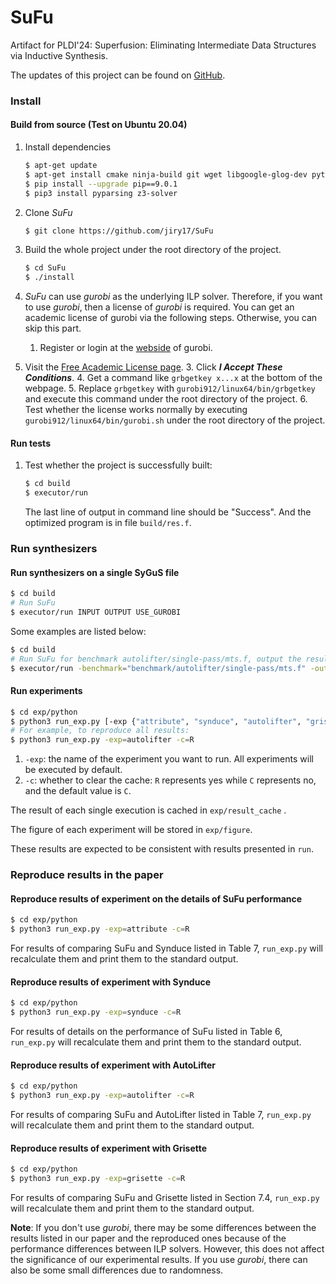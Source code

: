 # SuFu

Artifact for PLDI'24: Superfusion: Eliminating Intermediate Data Structures via Inductive Synthesis.

The updates of this project can be found on [GitHub](https://github.com/jiry17/SuFu).

### Install 

#### Build from source (Test on Ubuntu 20.04) 

1. Install dependencies

   ```bash
   $ apt-get update
   $ apt-get install cmake ninja-build git wget libgoogle-glog-dev python3-tk python3-pip libboost-all-dev libjsoncpp-dev libboost-all-dev libgoogle-perftools-dev
   $ pip install --upgrade pip==9.0.1
   $ pip3 install pyparsing z3-solver
   ```


2. Clone *SuFu* 

   ```bash
   $ git clone https://github.com/jiry17/SuFu
   ```


3. Build the whole project under the root directory of the project.

   ```bash
   $ cd SuFu
   $ ./install
   ```

4. *SuFu* can use *gurobi* as the underlying ILP solver. Therefore, if you want to use *gurobi*, then a license of *gurobi* is required. You can get an academic license of gurobi via the following steps. Otherwise, you can skip this part.

   1. Register or login at the [webside](https://www.gurobi.com/) of gurobi.
2. Visit the [Free Academic License page](https://www.gurobi.com/downloads/end-user-license-agreement-academic/).
   3. Click ***I Accept These Conditions***.
   4. Get a command like  `grbgetkey x...x` at the bottom of the webpage.
   5. Replace `grbgetkey` with `gurobi912/linux64/bin/grbgetkey` and execute this command under the root directory of the project.
   6. Test whether the license works normally by executing `gurobi912/linux64/bin/gurobi.sh` under the root directory of the project. 

#### Run tests

1. Test whether the project is successfully built:

   ```bash
   $ cd build
   $ executor/run
   ```

   The last line of output in command line should be "Success". And the optimized program is in file `build/res.f`.

### Run synthesizers

#### Run synthesizers on a single SyGuS file 

```bash
$ cd build
# Run SuFu
$ executor/run INPUT OUTPUT USE_GUROBI
```

Some examples are listed below:

```bash
$ cd build
# Run SuFu for benchmark autolifter/single-pass/mts.f, output the result into "build/res.f" and don't use gurobi as underlying ILP solver.
$ executor/run -benchmark="benchmark/autolifter/single-pass/mts.f" -output="build/res.f" -use_gurobi=false
```

#### Run experiments 

```bash
$ cd exp/python
$ python3 run_exp.py [-exp {"attribute", "synduce", "autolifter", "grisette", "total"}]  [-c {R <Restart>,C <Continue>}]
# For example, to reproduce all results:
$ python3 run_exp.py -exp=autolifter -c=R
```

1. `-exp`: the name of the experiment you want to run. All experiments will be executed by default.
2. `-c`: whether to clear the cache: `R` represents yes while `C` represents no, and the default value is `C`. 

The result of each single execution is cached in `exp/result_cache` . 

The figure of each experiment will be stored in `exp/figure`.

These results are expected to be consistent with results presented in `run`.

### Reproduce results in the paper 

#### Reproduce results of experiment on the details of SuFu performance

```bash
$ cd exp/python
$ python3 run_exp.py -exp=attribute -c=R
```

For results of comparing SuFu and Synduce listed in Table 7, `run_exp.py` will recalculate them and print them to the standard output.

#### Reproduce results of experiment with Synduce

```bash
$ cd exp/python
$ python3 run_exp.py -exp=synduce -c=R
```

For results of details on the performance of SuFu listed in Table 6, `run_exp.py` will recalculate them and print them to the standard output.

#### Reproduce results of experiment with AutoLifter

````bash
$ cd exp/python
$ python3 run_exp.py -exp=autolifter -c=R
````

For results of comparing SuFu and AutoLifter listed in Table 7, `run_exp.py` will recalculate them and print them to the standard output.

#### Reproduce results of experiment with Grisette

````bash
$ cd exp/python
$ python3 run_exp.py -exp=grisette -c=R
````

For results of comparing SuFu and Grisette listed in Section 7.4, `run_exp.py` will recalculate them and print them to the standard output.

**Note**: If you don't use *gurobi*, there may be some differences between the results listed in our paper and the reproduced ones because of the performance differences between ILP solvers. However, this does not affect the significance of our experimental results. If you use *gurobi*, there can also be some small differences due to randomness.